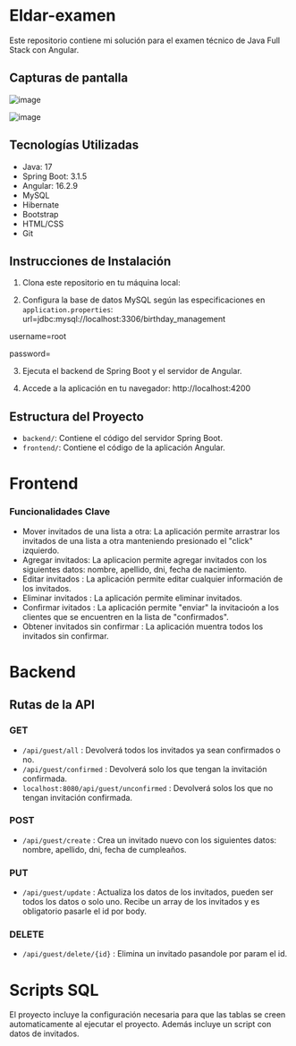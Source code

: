 # Eldar-examen
Este repositorio contiene mi solución para el examen técnico de Java Full Stack con Angular.

## Capturas de pantalla

![image](https://github.com/Diego121520/Eldar-examen/assets/72827720/7371ce48-d791-4bdb-8275-be452db6f614)

![image](https://github.com/Diego121520/Eldar-examen/assets/72827720/3a75b950-5ba9-4678-9514-efa78c97fba9)


## Tecnologías Utilizadas

- Java: 17
- Spring Boot: 3.1.5
- Angular: 16.2.9
- MySQL
- Hibernate
- Bootstrap
- HTML/CSS
- Git

## Instrucciones de Instalación

1. Clona este repositorio en tu máquina local:

2. Configura la base de datos MySQL según las especificaciones en `application.properties`:
url=jdbc:mysql://localhost:3306/birthday_management

username=root

password=

3. Ejecuta el backend de Spring Boot y el servidor de Angular.

4. Accede a la aplicación en tu navegador: http://localhost:4200

## Estructura del Proyecto 

- `backend/`: Contiene el código del servidor Spring Boot.
- `frontend/`: Contiene el código de la aplicación Angular.

# Frontend

### Funcionalidades Clave

- Mover invitados de una lista a otra: La aplicación permite arrastrar los invitados de una lista a otra manteniendo presionado el "click" izquierdo.
- Agregar invitados: La aplicacion permite agregar invitados con los siguientes datos: nombre, apellido, dni, fecha de nacimiento.
- Editar invitados : La aplicación permite editar cualquier información de los invitados.
- Eliminar invitados : La aplicación permite eliminar invitados.
- Confirmar ivitados : La aplicación permite "enviar" la invitacioón a los clientes que se encuentren en la lista de "confirmados".
- Obtener invitados sin confirmar : La aplicación muentra todos los invitados sin confirmar.

# Backend

## Rutas de la API

### GET
- `/api/guest/all` : Devolverá todos los invitados ya sean confirmados o no.
- `/api/guest/confirmed` : Devolverá solo los que tengan la invitación confirmada.
- `localhost:8080/api/guest/unconfirmed` : Devolverá solos los que no tengan invitación confirmada.

### POST
-  `/api/guest/create` : Crea un invitado nuevo con los siguientes datos: nombre, apellido, dni, fecha de cumpleaños.

### PUT
- `/api/guest/update` : Actualiza los datos de los invitados, pueden ser todos los datos o solo uno. Recibe un array de los invitados y es obligatorio pasarle el id por body.

### DELETE
- `/api/guest/delete/{id}` : Elimina un invitado pasandole por param el id.

# Scripts SQL
El proyecto incluye la configuración necesaria para que las tablas se creen automaticamente al ejecutar el proyecto. Además incluye un script con datos de invitados.



